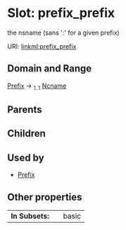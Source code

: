 
# Slot: prefix_prefix


the nsname (sans ':' for a given prefix)

URI: [linkml:prefix_prefix](https://w3id.org/linkml/prefix_prefix)


## Domain and Range

[Prefix](Prefix.md) &#8594;  <sub>1..1</sub> [Ncname](Ncname.md)

## Parents


## Children


## Used by

 * [Prefix](Prefix.md)

## Other properties

|  |  |  |
| --- | --- | --- |
| **In Subsets:** | | basic |

